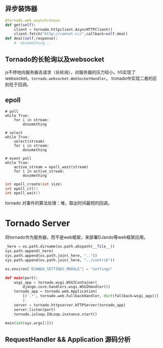 
## 异步装饰器
```python
@tornado.web.asynchronous
def get(self):
	client = tornado.httpclient.AsyncHTTPClient()
	client.fetch("http://cannot.cc/",callback=self.deal)
def deal(self,response):
	#  dosomething...
```


## Tornado的长轮询以及websocket
js不停地向服务器去请求（长轮询），对服务器的压力较小。h5实现了websocket。`tornado.websocket.WebSocketHandler`。 
tronado中实现二者的区别在于回调。

## epoll
```
# poll
while True:
	for i in stream:
		dosomething

# select
while True:
	select(stream)
	for i in stream:
		dosomething

# event poll
while True:
	active_stream = epoll_wait(stream)
	for i in active_stream:
		dosomething
```

```c
int epoll_create(int size)
int epoll_ctl()
int epoll_wait()
```

tornado 对事件的算法处理：堆，取出时间最短的回调。


# Tornado Server
将tornado作为服务器，而不是web框架，来部署DJando等web框架应用。

```python
_here = os.path.dirname(os.path.abspath(__file__))
sys.path.append(_here)
sys.path.append(os.path.join(_here, ".."))
sys.path.append(os.path.join(_here, "../contrib"))

os.environ['DJANGO_SETTINGS_MODULE"] = "settings"

def main(port):
	wsgi_app = tornado.wsgi.WSGIContainer(
		django.core.handlers.wsgi.WSGIHandler())
	tornado_app = tornado.web.Application(
		[('.*', tornado.web.FallbackHandler, dict(fallback=wsgi_app))]
		)
	server = tornado.httpserver.HTTPServer(tornado_app)
	server.listen(port)
	tornado.ioloop.IOLoop.instance.start()

main(int(sys.argv[1]))
```


## RequestHandler && Application 源码分析
